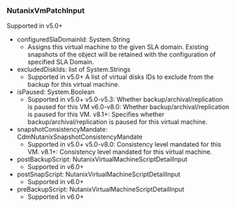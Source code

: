 ### NutanixVmPatchInput
Supported in v5.0+

- configuredSlaDomainId: System.String
  - Assigns this virtual machine to the given SLA domain. Existing snapshots of the object will be retained with the configuration of specified SLA Domain.
- excludedDiskIds: list of System.Strings
  - Supported in v5.0+
A list of virtual disks IDs to exclude from the backup for this virtual machine.
- isPaused: System.Boolean
  - Supported in v5.0+
v5.0-v5.3: Whether backup/archival/replication is paused for this VM
v6.0-v8.0: Whether backup/archival/replication is paused for this VM.
v8.1+: Specifies whether backup/archival/replication is paused for this virtual machine.
- snapshotConsistencyMandate: CdmNutanixSnapshotConsistencyMandate
  - Supported in v5.0+
v5.0-v8.0: Consistency level mandated for this VM.
v8.1+: Consistency level mandated for this virtual machine.
- postBackupScript: NutanixVirtualMachineScriptDetailInput
  - Supported in v6.0+
- postSnapScript: NutanixVirtualMachineScriptDetailInput
  - Supported in v6.0+
- preBackupScript: NutanixVirtualMachineScriptDetailInput
  - Supported in v6.0+
